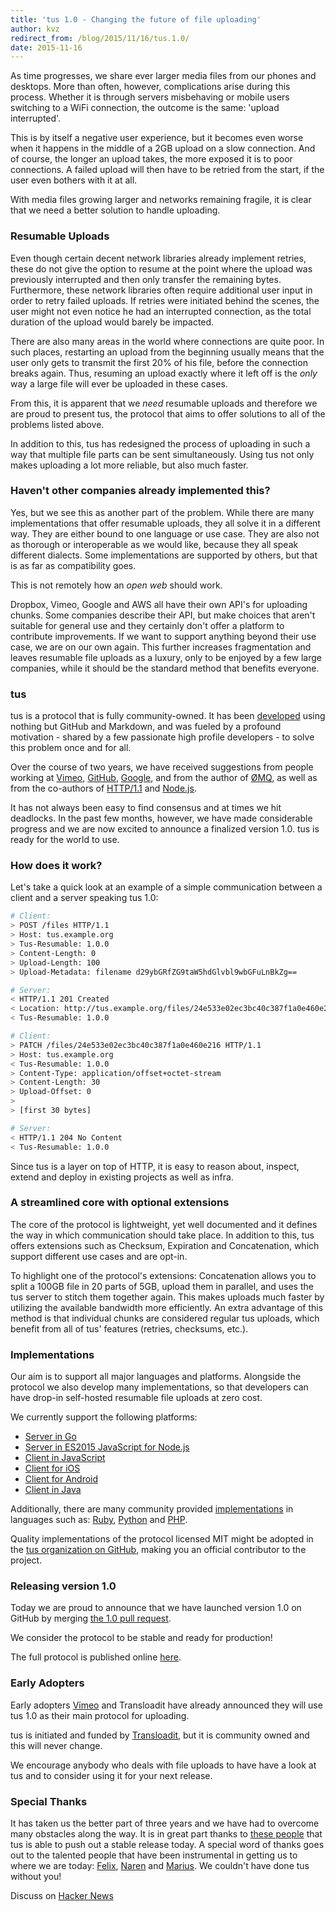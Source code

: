 ```yaml
---
title: 'tus 1.0 - Changing the future of file uploading'
author: kvz
redirect_from: /blog/2015/11/16/tus.1.0/
date: 2015-11-16
---
```


As time progresses, we share ever larger media files from our phones and
desktops. More than often, however, complications arise during this process.
Whether it is through servers misbehaving or mobile users switching to a WiFi
connection, the outcome is the same: 'upload interrupted'.

This is by itself a negative user experience, but it becomes even worse when it
happens in the middle of a 2GB upload on a slow connection. And of course, the
longer an upload takes, the more exposed it is to poor connections. A failed
upload will then have to be retried from the start, if the user even bothers
with it at all.

With media files growing larger and networks remaining fragile, it is clear that
we need a better solution to handle uploading.

### Resumable Uploads

Even though certain decent network libraries already implement retries, these do
not give the option to resume at the point where the upload was previously
interrupted and then only transfer the remaining bytes. Furthermore, these
network libraries often require additional user input in order to retry failed
uploads. If retries were initiated behind the scenes, the user might not even
notice he had an interrupted connection, as the total duration of the upload
would barely be impacted.

There are also many areas in the world where connections are quite poor. In such
places, restarting an upload from the beginning usually means that the user only
gets to transmit the first 20% of his file, before the connection breaks again.
Thus, resuming an upload exactly where it left off is the _only_ way a large
file will ever be uploaded in these cases.

From this, it is apparent that we _need_ resumable uploads and therefore we are
proud to present tus, the protocol that aims to offer solutions to all of the
problems listed above.

In addition to this, tus has redesigned the process of uploading in such a way
that multiple file parts can be sent simultaneously. Using tus not only makes
uploading a lot more reliable, but also much faster.

### Haven't other companies already implemented this?

Yes, but we see this as another part of the problem. While there are many
implementations that offer resumable uploads, they all solve it in a different
way. They are either bound to one language or use case. They are also not as
thorough or interoperable as we would like, because they all speak different
dialects. Some implementations are supported by others, but that is as far as
compatibility goes.

This is not remotely how an _open web_ should work.

Dropbox, Vimeo, Google and AWS all have their own API's for uploading chunks.
Some companies describe their API, but make choices that aren't suitable for
general use and they certainly don't offer a platform to contribute
improvements. If we want to support anything beyond their use case, we are on
our own again. This further increases fragmentation and leaves resumable file
uploads as a luxury, only to be enjoyed by a few large companies, while it
should be the standard method that benefits everyone.

### tus

tus is a protocol that is fully community-owned. It has been
[developed](https://github.com/tus/tus-resumable-upload-protocol) using nothing
but GitHub and Markdown, and was fueled by a profound motivation - shared by a
few passionate high profile developers - to solve this problem once and for all.

Over the course of two years, we have received suggestions from people working
at
[Vimeo](https://github.com/tus/tus-resumable-upload-protocol/issues?q=mentions%3Avayam),
[GitHub](https://github.com/tus/tus-resumable-upload-protocol/issues?q=mentions%3Atechnoweenie),
[Google](https://github.com/tus/tus-resumable-upload-protocol/issues?q=mentions%3ABaughn),
and from the author of
[ØMQ](https://github.com/tus/tus.io/issues?q=mentions%3Ahintjens), as well as
from the co-authors of
[HTTP/1.1](https://github.com/tus/tus-resumable-upload-protocol/issues?q=mentions%3Areschke)
and
[Node.js](https://github.com/tus/tus-resumable-upload-protocol/issues?q=mentions%3Afelixge).

It has not always been easy to find consensus and at times we hit deadlocks. In
the past few months, however, we have made considerable progress and we are now
excited to announce a finalized version 1.0. tus is ready for the world to use.

### How does it work?

Let's take a quick look at an example of a simple communication between a client
and a server speaking tus 1.0:

```bash
# Client:
> POST /files HTTP/1.1
> Host: tus.example.org
> Tus-Resumable: 1.0.0
> Content-Length: 0
> Upload-Length: 100
> Upload-Metadata: filename d29ybGRfZG9taW5hdGlvbl9wbGFuLnBkZg==

# Server:
< HTTP/1.1 201 Created
< Location: http://tus.example.org/files/24e533e02ec3bc40c387f1a0e460e216
< Tus-Resumable: 1.0.0

# Client:
> PATCH /files/24e533e02ec3bc40c387f1a0e460e216 HTTP/1.1
> Host: tus.example.org
< Tus-Resumable: 1.0.0
> Content-Type: application/offset+octet-stream
> Content-Length: 30
> Upload-Offset: 0
>
> [first 30 bytes]

# Server:
< HTTP/1.1 204 No Content
< Tus-Resumable: 1.0.0
```

Since tus is a layer on top of HTTP, it is easy to reason about, inspect, extend
and deploy in existing projects as well as infra.

### A streamlined core with optional extensions

The core of the protocol is lightweight, yet well documented and it defines the
way in which communication should take place. In addition to this, tus offers
extensions such as Checksum, Expiration and Concatenation, which support
different use cases and are opt-in.

To highlight one of the protocol's extensions: Concatenation allows you to split
a 100GB file in 20 parts of 5GB, upload them in parallel, and uses the tus
server to stitch them together again. This makes uploads much faster by
utilizing the available bandwidth more efficiently. An extra advantage of this
method is that individual chunks are considered regular tus uploads, which
benefit from all of tus' features (retries, checksums, etc.).

### Implementations

Our aim is to support all major languages and platforms. Alongside the protocol
we also develop many implementations, so that developers can have drop-in
self-hosted resumable file uploads at zero cost.

We currently support the following platforms:

- [Server in Go](https://github.com/tus/tusd)
- [Server in ES2015 JavaScript for Node.js](https://github.com/tus/tus-node-server)
- [Client in JavaScript](https://github.com/tus/tus-js-client)
- [Client for iOS](https://github.com/tus/TUSKit)
- [Client for Android](https://github.com/tus/tus-android-client)
- [Client in Java](https://github.com/tus/tus-java-client)

Additionally, there are many community provided
[implementations](/implementations.html) in languages such as:
[Ruby](https://github.com/picocandy/rubytus),
[Python](https://github.com/vayam/tuspy) and
[PHP](https://github.com/leblanc-simon/php-tus).

Quality implementations of the protocol licensed MIT might be adopted in the
[tus organization on GitHub](https://github.com/tus), making you an official
contributor to the project.

### Releasing version 1.0

Today we are proud to announce that we have launched version 1.0 on GitHub by
merging
[the 1.0 pull request](https://github.com/tus/tus-resumable-upload-protocol/pull/57).

We consider the protocol to be stable and ready for production!

The full protocol is published online [here](/protocols/resumable-upload.html).

### Early Adopters

Early adopters [Vimeo](https://vimeo.com) and Transloadit have already announced
they will use tus 1.0 as their main protocol for uploading.

tus is initiated and funded by [Transloadit](https://transloadit.com), but it is
community owned and this will never change.

We encourage anybody who deals with file uploads to have have a look at tus and
to consider using it for your next release.

### Special Thanks

It has taken us the better part of three years and we have had to overcome many
obstacles along the way. It is in great part thanks to
[these people](/about.html) that tus is able to push out a stable release today.
A special word of thanks goes out to the talented people that have been
instrumental in getting us to where we are today: [Felix](https://felixge.de),
[Naren](https://github.com/vayam) and
[Marius](https://transloadit.com/about#marius). We couldn't have done tus
without you!

Discuss on [Hacker News](https://news.ycombinator.com/item?id=10574364)
